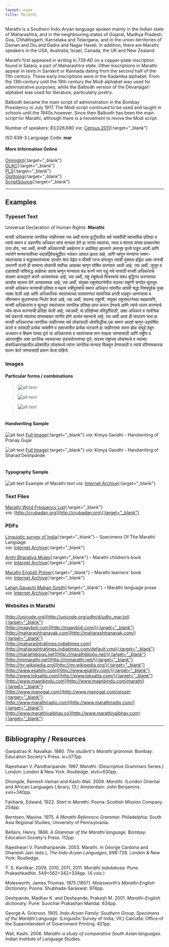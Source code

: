 ```yaml
---
layout: page
title: Marathi
---
```


Marathi is a Southern Indo-Aryan language spoken mainly in the Indian state of Maharashtra, and in the neighbouring states of Gujarat, Madhya Pradesh, Goa, Chhattisgarh, Karnataka and Telangana, and in the union-territories of Daman and Diu and Dadra and Nagar Haveli. In addition, there are Marathi speakers in the USA, Australia, Israel, Canada, the UK and New Zealand.

Marathi first appeared in writing in 739 AD on a copper-plate inscription found in Satara, a part of Maharashtra state. Other inscriptions in Marathi appear in texts in Sanskrit or Kannada dating from the second half of the 11th century. These early inscriptions were in the Kadamba alphabet. From the 13th century until the 19th century the Modi alphabet was used for administrative purposes, while the Balbodh version of the Devanāgarī alphabet was used for literature, particularly poetry.

Balbodh became the main script of administration in the Bombay Presidency in July 1917. The Modi script continued to be used and taught in schools until the 1940s however. Since then Balbodh has been the main script for Marathi, although there is a movement to revive the Modi script.

Number of speakers: 83,026,680 *via:* [Census 2011](../devanagari-overview/Census-of-India-2011-Language.pdf){:target="_blank"}  

ISO 639-3 Language Code: **mar**  

#### More Information Online

[Omniglot](https://omniglot.com/writing/marathi.htm){:target="_blank"}  
[OLAC](http://www.language-archives.org/language/mar){:target="_blank"}  
[PLS](http://www.peopleslinguisticsurvey.org/bhasha-sample.aspx?id=174){:target="_blank"}  
[Glottolog](https://glottolog.org/resource/languoid/id/mara1378){:target="_blank"}  
[ScriptSource](https://www.scriptsource.org/cms/scripts/page.php?item_id=language_detail&key=mar){:target="_blank"}


-----

## Examples

### Typeset Text

Universal Declaration of Human Rights: **Marathi**

मानवी अधिकाराचा जागतिक जाहीरनामा
     ज्या अर्थी मानव कुटुँवातील सर्व व्यक्तींची स्वाभाविक प्रतिष्ठा व त्यांचे समान व अहरणीय अधिकार यांना मान्यता देणे हा जगांत स्वातंत्र्य, न्याय व शांतता यांच्या प्रस्थापनेवा पाया होय,
      ज्या अर्थी, मानवी अधिकारांची अबहेलना व अप्रतिष्ठा झाल्याने अमानुष कृत्ये घडून आली आणि त्यायोगे मानवजातीच्या सद्सद्विवेकबुद्धीवर भयंकर आघात झाला आहे, आणि म्हणून मानवांना भाषण-स्वातंत्र्याचा व श्रद्धास्वातंत्र्याचा उपभोग घेता येईल व भीतवी गरज यांपासून त्यांची मुक्तता होईल अशा जगाची उभारणी करणे ही सामान्य लोकांची सर्वोच्च आकांक्षा म्हणून घोषित करण्यात आली आहे,
      ज्या अर्थी, जुलूम व दडपशाही यांविरूद्ध अखेरचा उपाय म्हणून मानवाला बंड करणे भाग पडू नये यासाठी मानवी अधिकांराचे संरक्षण कायद्याने करणे अत्यावश्यक आहे,
      ज्या अर्थी, राष्ट्र राष्ट्रांमध्ये मित्रस्वाचे संबंध बृद्धिंगत करण्याच्या कार्यास चालना देणे अत्यावश्यक आहे,
      ज्या अर्थी, संयुक्त राष्ट्रसंघटनेतील सदस्य-राष्ट्रांनी सनदेत मूलभूत मानवी अधिकार मानवाची प्रतिष्ठा व महत्व स्त्रीपुरुषांचे समान अधिकार यांवरील आपवी श्रद्धा निश्यपूर्वक पुन्हा व्यक्त केली आहे आणि अधिकाधिक स्वातंत्र्याच्या वातावरणात सामाजिक प्रगती घडवून आणण्याचा व जीवनमान सुधारण्याचा निर्धार केला आहे,
      ज्या अर्थी, सदस्या राष्ट्रांनी, संयुक्त राष्ट्रसंघटनेच्या सहकार्यांने, मानवी अधिकारांना व मूलभूत स्वातंत्र्यास जागतिक प्रतिष्ठा प्राप्त करून देण्याचे आणि त्यांचे पालन करण्याचे ध्येय साध्य करण्याची प्रतिज्ञा केली आहे,
      ज्या‌अर्थी, या प्रतिज्ञेच्या परिपूर्तीसाठी, उक्त अधिकार व सार्वत्रिक सर्व प्रकारचे स्वातंत्र्य यांच्याबाबत जाणीव होणे अत्यंत महत्त्वाचे आहे, त्या अर्थी आता
      ही साधारण सभा
      हा मानवी अधिकारांचा जागतिक जाहीरनामा
      सर्व लोकांसाठी ध्येयसिद्धीचा एक समान आदर्श म्हणून उद्‌घोषित करते व त्यासाठी प्रत्येक व्यक्तीने व समाजातील प्रत्येक घटकाने हा जाहीरनामा सतत डोळ यापुढे ठेबून अध्यापन व शिक्षण यांच्या द्वारे या अधिकारांचा व स्वातंत्र्याचा मान राखला जाण्यासाठी आणि राष्ट्रीय व आंतरराष्ट्रीय अशा प्रागतिक स्वरूपाच्या उपाययोजनांच्या द्वारे, सदस्य राष्ट्रांच्या लोकांमध्ये व त्यांच्या क्षेत्राधिकाराखालील प्रदेशांतील लोकांमध्ये त्यांना जागतिक मान्यता मिळवून देण्यासाठी व त्यांचे परिणामकारक पालन केले जाण्यासाठी प्रयत्न केला पाहिजे.


### Images

#### Particular forms / combinations

>![alt text](/images/01.png)  

>![alt text](/images/02.png)  

>![alt text](/images/03.png)  
&nbsp;  


#### Handwriting Sample

![alt text](/images/Marathi-handwriting-01.png)
[Full Image](/images/Marathi-handwriting-01.jpg){:target="_blank"} *via:* Kimya Gandhi - Handwriting of Pranay Gujar  

![alt text](/images/Marathi-handwriting-02.png)
[Full Image](/images/Marathi-handwriting-02.jpg){:target="_blank"} *via:* Kimya Gandhi - Handwriting of Sharad Deshpande  
&nbsp;  


#### Typography Sample

![alt text](/images/marathi.png)
Example of Marathi text
*via:* [Internet Archive](https://archive.org/details/nangarun_thevlele_shet){:target="_blank"}


### Text Files

[Marathi Word Frequency List](/basic-info/marathi-word-frequency.txt){:target="_blank"}  
*via:* [http://crubadan.org](http://crubadan.org){:target="_blank"}


### PDFs

[Linguistic survey of India](/samples/Marathi-01.pdf){:target="_blank"} – Specimens Of The Marathi Language  
*via:* [Internet Archive](https://archive.org/details/in.ernet.dli.2015.115582){:target="_blank"}

[Amhi Bharatiya Muley](/samples/Marathi-02.pdf){:target="_blank"} – Marathi children’s book  
*via:* [Internet Archive](https://archive.org/details/WeTheChildrenOfIndia-Marathi-LeilaSethBindiaThaper){:target="_blank"}

[Marathi English Primer](/samples/Marathi-03.pdf){:target="_blank"} – Marathi learners’ book  
*via:* [Internet Archive](https://archive.org/details/marathienglishp00bhidgoog){:target="_blank"}

[Lahan Gavachi Mahan Gosth](/samples/Marathi-04.pdf){:target="_blank"} – Marathi language prose  
*via:* [Internet Archive](https://archive.org/details/LahanGavachiMahanGosth-Marathi-ShubhuPatwa){:target="_blank"}


### Websites in Marathi

[http://unicode.org](http://unicode.org/udhr/d/udhr_mar.txt){:target="_blank"}  
[http://maayboli.com](http://maayboli.com/){:target="_blank"}  
[http://maharashtranayak.com](http://maharashtranayak.com/){:target="_blank"}  
[http://maharashtratimes.indiatimes.com](http://maharashtratimes.indiatimes.com/default.cms){:target="_blank"}  
[http://marathiblogs.net](http://marathiblogs.net/){:target="_blank"}  
[http://mimarathi.net](http://mimarathi.net/){:target="_blank"}  
[http://mr.wikipedia.org](http://mr.wikipedia.org/){:target="_blank"}  
[http://www.esahity.com](http://www.esahity.com/){:target="_blank"}  
[http://www.loksatta.com](http://www.loksatta.com/){:target="_blank"}  
[http://www.maanbindu.com](http://www.maanbindu.com/marathi){:target="_blank"}  
[http://www.manogat.com](http://www.manogat.com/prose){:target="_blank"}  
[http://www.marathiradio.com](http://www.marathiradio.com/){:target="_blank"}  
[http://www.marathivaibhav.co](http://www.marathivaibhav.com){:target="_blank"}


-----

## Bibliography / Resources

Ganpatrao R. Navalkar. 1880. *The student's Marathi grammar.* Bombay: Education Society's Press. xi+377pp.

Rajeshwari V. Pandharipande. 1997. *Marathi.* (Descriptive Grammars Series.) London: London & New York: Routledge. xlviii+630pp.

Dhongde, Ramesh Vaman and Kashi Wali. 2009. *Marathi.* (London Oriental and African Languages Library, 13.) Amsterdam: John Benjamins. xviii+340pp.

Fairbank, Edward. 1922. *Start in Marathi.* Poona: Scottish Mission Company. 254pp.

Berntsen, Maxine. 1975. *A Marathi Reference Grammar.* Philadelphia: South Asia Regional Studies, University of Pennsylvania.

Bellairs, Henry. 1868. *A Grammar of the Marathi language.* Bombay: Education Society's Press. 112pp.

Rajeshwari V. Pandharipande. 2003. Marathi. In George Cardona and Dhanesh Jain (eds.), *The Indo-Aryan Languages*, 698-728. London & New York: Routledge.

Y. S. Kanitkar. 2009, 2010, 2011, 2011. *Marāṭhī śabdakośa.* Pune: Prakashkadhin. 549+562+342+334pp. (4 vols.)

Molesworth, James Thomas. 1975 [1857]. *Molesworth’s Marathi-English Dictionary.* Poona: Shubhada-Saraswat. 974pp.

Deshpande, Madhav K. and Deshpande, Prakash M. 2001. *Marathi-English dictionary.* Pune: Suvichar Prakashan Mandal. 634pp.

George A. Grierson. 1905. *Indo-Aryan Family: Southern Group: Specimens of the Marāṭhī Language.* (Linguistic Survey of India, VII.) Calcutta: Office of the Superintendent of Government Printing. 421pp.

Wali, Kashi. 2006. *Marathi: a study of comparative South Asian languages.* Indian Institute of Language Studies.
